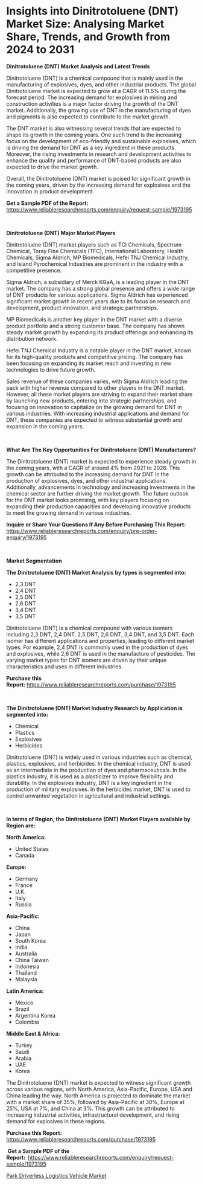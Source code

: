 <p><h1>Insights into Dinitrotoluene (DNT) Market Size: Analysing Market Share, Trends, and Growth from 2024 to 2031</h1></p><p><strong>Dinitrotoluene (DNT) Market Analysis and Latest Trends</strong></p>
<p><p>Dinitrotoluene (DNT) is a chemical compound that is mainly used in the manufacturing of explosives, dyes, and other industrial products. The global Dinitrotoluene market is expected to grow at a CAGR of 11.5% during the forecast period. The increasing demand for explosives in mining and construction activities is a major factor driving the growth of the DNT market. Additionally, the growing use of DNT in the manufacturing of dyes and pigments is also expected to contribute to the market growth.</p><p>The DNT market is also witnessing several trends that are expected to shape its growth in the coming years. One such trend is the increasing focus on the development of eco-friendly and sustainable explosives, which is driving the demand for DNT as a key ingredient in these products. Moreover, the rising investments in research and development activities to enhance the quality and performance of DNT-based products are also expected to drive the market growth.</p><p>Overall, the Dinitrotoluene (DNT) market is poised for significant growth in the coming years, driven by the increasing demand for explosives and the innovation in product development.</p></p>
<p><strong>Get a Sample PDF of the Report:&nbsp;</strong> <a href="https://www.reliableresearchreports.com/enquiry/request-sample/1973195">https://www.reliableresearchreports.com/enquiry/request-sample/1973195</a></p>
<p>&nbsp;</p>
<p><strong>Dinitrotoluene (DNT) Major Market Players</strong></p>
<p><p>Dinitrotoluene (DNT) market players such as TCI Chemicals, Spectrum Chemical, Toray Fine Chemicals (TFC), International Laboratory, Health Chemicals, Sigma Aldrich, MP Biomedicals, Hefei TNJ Chemical Industry, and Island Pyrochemical Industries are prominent in the industry with a competitive presence.</p><p>Sigma Aldrich, a subsidiary of Merck KGaA, is a leading player in the DNT market. The company has a strong global presence and offers a wide range of DNT products for various applications. Sigma Aldrich has experienced significant market growth in recent years due to its focus on research and development, product innovation, and strategic partnerships.</p><p>MP Biomedicals is another key player in the DNT market with a diverse product portfolio and a strong customer base. The company has shown steady market growth by expanding its product offerings and enhancing its distribution network.</p><p>Hefei TNJ Chemical Industry is a notable player in the DNT market, known for its high-quality products and competitive pricing. The company has been focusing on expanding its market reach and investing in new technologies to drive future growth.</p><p>Sales revenue of these companies varies, with Sigma Aldrich leading the pack with higher revenue compared to other players in the DNT market. However, all these market players are striving to expand their market share by launching new products, entering into strategic partnerships, and focusing on innovation to capitalize on the growing demand for DNT in various industries. With increasing industrial applications and demand for DNT, these companies are expected to witness substantial growth and expansion in the coming years.</p></p>
<p>&nbsp;</p>
<p><strong>What Are The Key Opportunities For Dinitrotoluene (DNT) Manufacturers?</strong></p>
<p><p>The Dinitrotoluene (DNT) market is expected to experience steady growth in the coming years, with a CAGR of around 4% from 2021 to 2026. This growth can be attributed to the increasing demand for DNT in the production of explosives, dyes, and other industrial applications. Additionally, advancements in technology and increasing investments in the chemical sector are further driving the market growth. The future outlook for the DNT market looks promising, with key players focusing on expanding their production capacities and developing innovative products to meet the growing demand in various industries.</p></p>
<p><strong>Inquire or Share Your Questions If Any Before Purchasing This Report:</strong> <a href="https://www.reliableresearchreports.com/enquiry/pre-order-enquiry/1973195">https://www.reliableresearchreports.com/enquiry/pre-order-enquiry/1973195</a></p>
<p>&nbsp;</p>
<p><strong>Market Segmentation</strong></p>
<p><strong>The Dinitrotoluene (DNT) Market Analysis by types is segmented into:</strong></p>
<p><ul><li>2,3 DNT</li><li>2,4 DNT</li><li>2,5 DNT</li><li>2,6 DNT</li><li>3,4 DNT</li><li>3,5 DNT</li></ul></p>
<p><p>Dinitrotoluene (DNT) is a chemical compound with various isomers including 2,3 DNT, 2,4 DNT, 2,5 DNT, 2,6 DNT, 3,4 DNT, and 3,5 DNT. Each isomer has different applications and properties, leading to different market types. For example, 2,4 DNT is commonly used in the production of dyes and explosives, while 2,6 DNT is used in the manufacture of pesticides. The varying market types for DNT isomers are driven by their unique characteristics and uses in different industries.</p></p>
<p><strong>Purchase this Report:&nbsp;</strong><a href="https://www.reliableresearchreports.com/purchase/1973195">https://www.reliableresearchreports.com/purchase/1973195</a></p>
<p>&nbsp;</p>
<p><strong>The Dinitrotoluene (DNT) Market Industry Research by Application is segmented into:</strong></p>
<p><ul><li>Chemical</li><li>Plastics</li><li>Explosives</li><li>Herbicides</li></ul></p>
<p><p>Dinitrotoluene (DNT) is widely used in various industries such as chemical, plastics, explosives, and herbicides. In the chemical industry, DNT is used as an intermediate in the production of dyes and pharmaceuticals. In the plastics industry, it is used as a plasticizer to improve flexibility and durability. In the explosives industry, DNT is a key ingredient in the production of military explosives. In the herbicides market, DNT is used to control unwanted vegetation in agricultural and industrial settings.</p></p>
<p>&nbsp;</p>
<p><strong>In terms of Region, the Dinitrotoluene (DNT) Market Players available by Region are:</strong></p>
<p>
    <p> <strong> North America: </strong>
        <ul>
            <li>United States</li>
            <li>Canada</li>
        </ul>
        </p> 
    <p> <strong> Europe: </strong>
        <ul>
            <li>Germany</li>
            <li>France</li>
            <li>U.K.</li>
            <li>Italy</li>
            <li>Russia</li>
        </ul>
        </p> 
    <p> <strong> Asia-Pacific: </strong>
        <ul>
            <li>China</li>
            <li>Japan</li>
            <li>South Korea</li>
            <li>India</li>
            <li>Australia</li>
            <li>China Taiwan</li>
            <li>Indonesia</li>
            <li>Thailand</li>
            <li>Malaysia</li>
        </ul>
        </p> 
    <p> <strong> Latin America: </strong>
        <ul>
            <li>Mexico</li>
            <li>Brazil</li>
            <li>Argentina Korea</li>
            <li>Colombia</li>
        </ul>
        </p> 
    <p> <strong> Middle East & Africa: </strong>
        <ul>
            <li>Turkey</li>
            <li>Saudi</li>
            <li>Arabia</li>
            <li>UAE</li>
            <li>Korea</li>
        </ul>
    </p>
    </p>
<p><p>The Dinitrotoluene (DNT) market is expected to witness significant growth across various regions, with North America, Asia-Pacific, Europe, USA and China leading the way. North America is projected to dominate the market with a market share of 35%, followed by Asia-Pacific at 30%, Europe at 25%, USA at 7%, and China at 3%. This growth can be attributed to increasing industrial activities, infrastructural development, and rising demand for explosives in these regions.</p></p>
<p><strong>Purchase this Report: </strong><a href="https://www.reliableresearchreports.com/purchase/1973195">https://www.reliableresearchreports.com/purchase/1973195</a></p>
<p>&nbsp;<strong>Get a Sample PDF of the Report:&nbsp;&nbsp;</strong><a href="https://www.reliableresearchreports.com/enquiry/request-sample/1973195">https://www.reliableresearchreports.com/enquiry/request-sample/1973195</a></p>
<p><strong></strong></p>
<p><p><a href="https://crocus-run-b5a.notion.site/Park-Driverless-Logistics-Vehicle-Market-Size-Growing-and-Forecasted-for-period-from-2024-2031-and-f60b7121160d49e3a64927b5bab814bd">Park Driverless Logistics Vehicle Market</a></p></p>